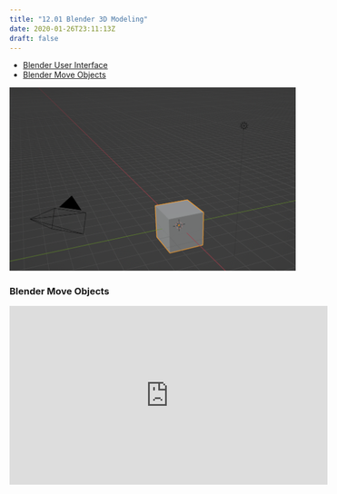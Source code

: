 ```yaml
---
title: "12.01 Blender 3D Modeling"
date: 2020-01-26T23:11:13Z
draft: false
---
```


- [Blender User Interface](https://docs.blender.org/manual/en/dev/interface/index.html)
- [Blender Move Objects](https://youtu.be/t4MtOUyOkPM)

[![Blender default scene](2023-blender-default-scene.png)](2023-blender-default-scene.png)

<div class="video-grid">

<div class="video-card">

### Blender Move Objects

<div class="iframe-16-9-container">
<iframe class="youTubeIframe"  width="560" height="315" src="https://www.youtube.com/embed/t4MtOUyOkPM?rel=0" title="YouTube video player" frameborder="0" allow="accelerometer; autoplay; clipboard-write; encrypted-media; gyroscope; picture-in-picture; web-share" allowfullscreen></iframe>
</div>
</div>

</div>
